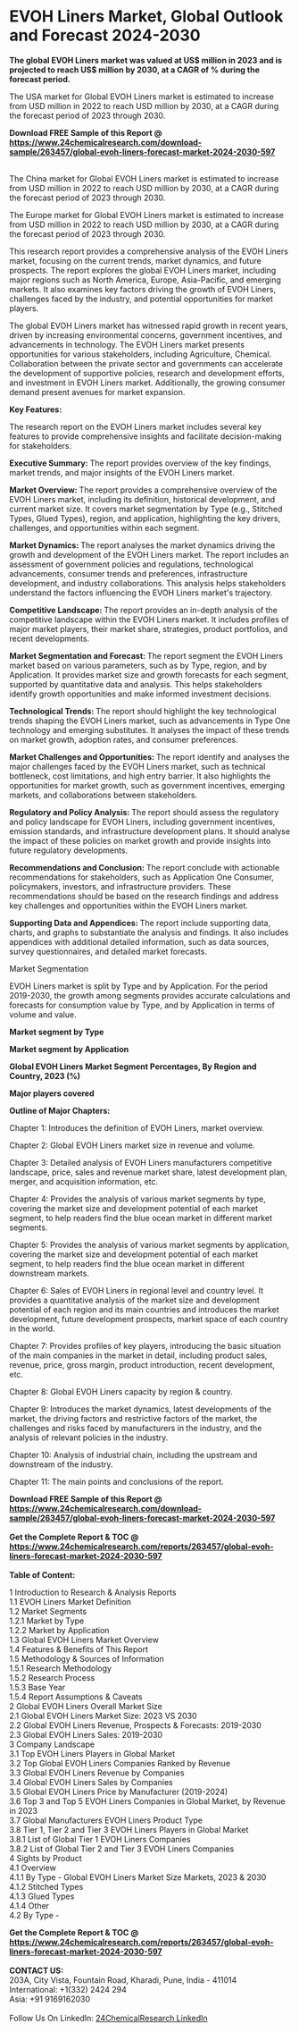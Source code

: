 <h1>EVOH Liners Market, Global Outlook and Forecast 2024-2030</h1><p><strong>The global EVOH Liners market was valued at US$ million in 2023 and is projected to reach US$ million by 2030, at a CAGR of % during the forecast period.</strong></p><p>
</p><p>The USA market for Global EVOH Liners market is estimated to increase from USD million in 2022 to reach USD million by 2030, at a CAGR during the forecast period of 2023 through 2030.</p><div><b>Download FREE Sample of this Report @ 
            <a href="https://www.24chemicalresearch.com/download-sample/263457/global-evoh-liners-forecast-market-2024-2030-597">
            https://www.24chemicalresearch.com/download-sample/263457/global-evoh-liners-forecast-market-2024-2030-597</a></b></div><br><p>
</p><p>The China market for Global EVOH Liners market is estimated to increase from USD million in 2022 to reach USD million by 2030, at a CAGR during the forecast period of 2023 through 2030.</p><p>
</p><p>The Europe market for Global EVOH Liners market is estimated to increase from USD million in 2022 to reach USD million by 2030, at a CAGR during the forecast period of 2023 through 2030.</p><p>
</p><p>This research report provides a comprehensive analysis of the EVOH Liners market, focusing on the current trends, market dynamics, and future prospects. The report explores the global EVOH Liners market, including major regions such as North America, Europe, Asia-Pacific, and emerging markets. It also examines key factors driving the growth of EVOH Liners, challenges faced by the industry, and potential opportunities for market players.</p><p>
The global EVOH Liners market has witnessed rapid growth in recent years, driven by increasing environmental concerns, government incentives, and advancements in technology. The EVOH Liners market presents opportunities for various stakeholders, including Agriculture, Chemical. Collaboration between the private sector and governments can accelerate the development of supportive policies, research and development efforts, and investment in EVOH Liners market. Additionally, the growing consumer demand present avenues for market expansion.</p><p>
<strong>Key Features:</strong></p><p>
The research report on the EVOH Liners market includes several key features to provide comprehensive insights and facilitate decision-making for stakeholders.</p><p>
<strong>Executive Summary: </strong>The report provides overview of the key findings, market trends, and major insights of the EVOH Liners market.</p><p>
<strong>Market Overview: </strong>The report provides a comprehensive overview of the EVOH Liners market, including its definition, historical development, and current market size. It covers market segmentation by Type (e.g., Stitched Types, Glued Types), region, and application, highlighting the key drivers, challenges, and opportunities within each segment.</p><p>
<strong>Market Dynamics: </strong>The report analyses the market dynamics driving the growth and development of the EVOH Liners market. The report includes an assessment of government policies and regulations, technological advancements, consumer trends and preferences, infrastructure development, and industry collaborations. This analysis helps stakeholders understand the factors influencing the EVOH Liners market's trajectory.</p><p>
<strong>Competitive Landscape: </strong>The report provides an in-depth analysis of the competitive landscape within the EVOH Liners market. It includes profiles of major market players, their market share, strategies, product portfolios, and recent developments.</p><p>
<strong>Market Segmentation and Forecast: </strong>The report segment the EVOH Liners market based on various parameters, such as by Type, region, and by Application. It provides market size and growth forecasts for each segment, supported by quantitative data and analysis. This helps stakeholders identify growth opportunities and make informed investment decisions.</p><p>
<strong>Technological Trends: </strong>The report should highlight the key technological trends shaping the EVOH Liners market, such as advancements in Type One technology and emerging substitutes. It analyses the impact of these trends on market growth, adoption rates, and consumer preferences.</p><p>
<strong>Market Challenges and Opportunities: </strong>The report identify and analyses the major challenges faced by the EVOH Liners market, such as technical bottleneck, cost limitations, and high entry barrier. It also highlights the opportunities for market growth, such as government incentives, emerging markets, and collaborations between stakeholders.</p><p>
<strong>Regulatory and Policy Analysis: </strong>The report should assess the regulatory and policy landscape for EVOH Liners, including government incentives, emission standards, and infrastructure development plans. It should analyse the impact of these policies on market growth and provide insights into future regulatory developments.</p><p>
<strong>Recommendations and Conclusion: </strong>The report conclude with actionable recommendations for stakeholders, such as Application One Consumer, policymakers, investors, and infrastructure providers. These recommendations should be based on the research findings and address key challenges and opportunities within the EVOH Liners market.</p><p>
<strong>Supporting Data and Appendices: </strong>The report include supporting data, charts, and graphs to substantiate the analysis and findings. It also includes appendices with additional detailed information, such as data sources, survey questionnaires, and detailed market forecasts.</p><p>
Market Segmentation</p><p>
EVOH Liners market is split by Type and by Application. For the period 2019-2030, the growth among segments provides accurate calculations and forecasts for consumption value by Type, and by Application in terms of volume and value.</p><p>
<strong>Market segment by Type</strong></p><p>
</p><p>
</p><p><strong>Market segment by Application</strong></p><p>
</p><p>
</p><p><strong>Global EVOH Liners Market Segment Percentages, By Region and Country, 2023 (%)</strong></p><p>
</p><p>
</p><p><strong>Major players covered</strong></p><p>
</p><p>
</p><p><strong>Outline of Major Chapters:</strong></p><p>
Chapter 1: Introduces the definition of EVOH Liners, market overview.</p><p>
Chapter 2: Global EVOH Liners market size in revenue and volume.</p><p>
Chapter 3: Detailed analysis of EVOH Liners manufacturers competitive landscape, price, sales and revenue market share, latest development plan, merger, and acquisition information, etc.</p><p>
Chapter 4: Provides the analysis of various market segments by type, covering the market size and development potential of each market segment, to help readers find the blue ocean market in different market segments.</p><p>
Chapter 5: Provides the analysis of various market segments by application, covering the market size and development potential of each market segment, to help readers find the blue ocean market in different downstream markets.</p><p>
Chapter 6: Sales of EVOH Liners in regional level and country level. It provides a quantitative analysis of the market size and development potential of each region and its main countries and introduces the market development, future development prospects, market space of each country in the world.</p><p>
Chapter 7: Provides profiles of key players, introducing the basic situation of the main companies in the market in detail, including product sales, revenue, price, gross margin, product introduction, recent development, etc.</p><p>
Chapter 8: Global EVOH Liners capacity by region &amp; country.</p><p>
Chapter 9: Introduces the market dynamics, latest developments of the market, the driving factors and restrictive factors of the market, the challenges and risks faced by manufacturers in the industry, and the analysis of relevant policies in the industry.</p><p>
Chapter 10: Analysis of industrial chain, including the upstream and downstream of the industry.</p><p>
Chapter 11: The main points and conclusions of the report.</p><div><b>Download FREE Sample of this Report @ 
            <a href="https://www.24chemicalresearch.com/download-sample/263457/global-evoh-liners-forecast-market-2024-2030-597">
            https://www.24chemicalresearch.com/download-sample/263457/global-evoh-liners-forecast-market-2024-2030-597</a></b></div><br><div><b>Get the Complete Report & TOC @ 
            <a href="https://www.24chemicalresearch.com/reports/263457/global-evoh-liners-forecast-market-2024-2030-597">
            https://www.24chemicalresearch.com/reports/263457/global-evoh-liners-forecast-market-2024-2030-597</a></b></div><br>
            <b>Table of Content:</b><p>1 Introduction to Research & Analysis Reports<br />
    1.1 EVOH Liners Market Definition<br />
    1.2 Market Segments<br />
        1.2.1 Market by Type<br />
        1.2.2 Market by Application<br />
    1.3 Global EVOH Liners Market Overview<br />
    1.4 Features & Benefits of This Report<br />
    1.5 Methodology & Sources of Information<br />
        1.5.1 Research Methodology<br />
        1.5.2 Research Process<br />
        1.5.3 Base Year<br />
        1.5.4 Report Assumptions & Caveats<br />
2 Global EVOH Liners Overall Market Size<br />
    2.1 Global EVOH Liners Market Size: 2023 VS 2030<br />
    2.2 Global EVOH Liners Revenue, Prospects & Forecasts: 2019-2030<br />
    2.3 Global EVOH Liners Sales: 2019-2030<br />
3 Company Landscape<br />
    3.1 Top EVOH Liners Players in Global Market<br />
    3.2 Top Global EVOH Liners Companies Ranked by Revenue<br />
    3.3 Global EVOH Liners Revenue by Companies<br />
    3.4 Global EVOH Liners Sales by Companies<br />
    3.5 Global EVOH Liners Price by Manufacturer (2019-2024)<br />
    3.6 Top 3 and Top 5 EVOH Liners Companies in Global Market, by Revenue in 2023<br />
    3.7 Global Manufacturers EVOH Liners Product Type<br />
    3.8 Tier 1, Tier 2 and Tier 3 EVOH Liners Players in Global Market<br />
        3.8.1 List of Global Tier 1 EVOH Liners Companies<br />
        3.8.2 List of Global Tier 2 and Tier 3 EVOH Liners Companies<br />
4 Sights by Product<br />
    4.1 Overview<br />
        4.1.1 By Type - Global EVOH Liners Market Size Markets, 2023 & 2030<br />
        4.1.2 Stitched Types<br />
        4.1.3 Glued Types<br />
        4.1.4 Other<br />
    4.2 By Type -</p><div><b>Get the Complete Report & TOC @ 
            <a href="https://www.24chemicalresearch.com/reports/263457/global-evoh-liners-forecast-market-2024-2030-597">
            https://www.24chemicalresearch.com/reports/263457/global-evoh-liners-forecast-market-2024-2030-597</a></b></div><br><b>CONTACT US:</b><br>
            203A, City Vista, Fountain Road, Kharadi, Pune, India - 411014<br>
            International: +1(332) 2424 294<br>
            Asia: +91 9169162030 <br><br>
            Follow Us On LinkedIn: <a href="https://www.linkedin.com/company/24chemicalresearch/">24ChemicalResearch LinkedIn</a>